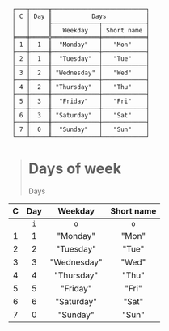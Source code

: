 ```text
 ┌───┬─────╥──────────────────────────┐
 │ C │ Day ║           Days           │
 │   │     ╟─────────────┬────────────┤
 │   │     ║   Weekday   │ Short name │
 ╞═══╪═════╬═════════════╪════════════╡
 │ 1 │  1  ║  "Monday"   │   "Mon"    │
 ├───┼─────╫─────────────┼────────────┤
 │ 2 │  1  ║  "Tuesday"  │   "Tue"    │
 ├───┼─────╫─────────────┼────────────┤
 │ 3 │  2  ║ "Wednesday" │   "Wed"    │
 ├───┼─────╫─────────────┼────────────┤
 │ 4 │  2  ║ "Thursday"  │   "Thu"    │
 ├───┼─────╫─────────────┼────────────┤
 │ 5 │  3  ║  "Friday"   │   "Fri"    │
 ├───┼─────╫─────────────┼────────────┤
 │ 6 │  3  ║ "Saturday"  │   "Sat"    │
 ├───┼─────╫─────────────┼────────────┤
 │ 7 │  0  ║  "Sunday"   │   "Sun"    │
 └───┴─────╨─────────────┴────────────┘
```

> # Days of week
> Days
  
| C | Day |   Weekday   | Short name |
|:-:|:---:|:-----------:|:----------:|
|   | `i` |     `o`     |    `o`     |
| 1 |  1  |  "Monday"   |   "Mon"    |
| 2 |  2  |  "Tuesday"  |   "Tue"    |
| 3 |  3  | "Wednesday" |   "Wed"    |
| 4 |  4  | "Thursday"  |   "Thu"    |
| 5 |  5  |  "Friday"   |   "Fri"    |
| 6 |  6  | "Saturday"  |   "Sat"    |
| 7 |  0  |  "Sunday"   |   "Sun"    |
